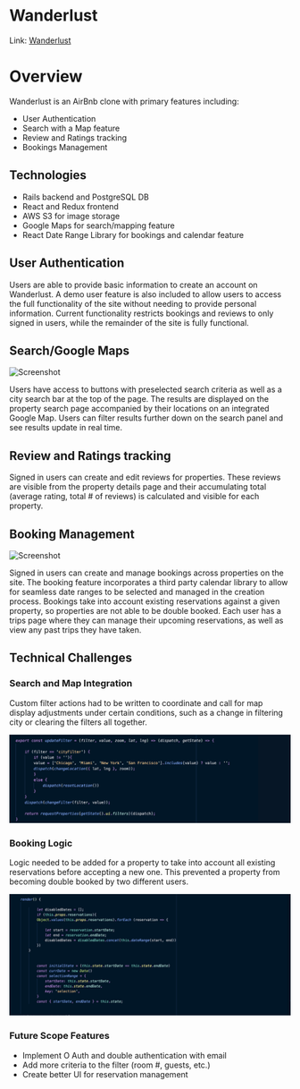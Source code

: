 # Wanderlust

Link: [Wanderlust](https://wanderlust-aa.herokuapp.com/?#/)

# Overview
 Wanderlust is an AirBnb clone with primary features including:
* User Authentication
* Search with a Map feature
* Review and Ratings tracking
* Bookings Management

## Technologies
 
 * Rails backend and PostgreSQL DB
 * React and Redux frontend
 * AWS S3 for image storage
 * Google Maps for search/mapping feature
 * React Date Range Library for bookings and calendar feature

## User Authentication

Users are able to provide basic information to create an account on Wanderlust. A demo user feature is also included to allow users to access the full functionality of the site without needing to provide personal information. Current functionality restricts bookings and reviews to only signed in users, while the remainder of the site is fully functional.

## Search/Google Maps

![Screenshot](Property_Search.gif)

Users have access to buttons with preselected search criteria as well as a city search bar at the top of the page. The results are displayed on the property search page accompanied by their locations on an integrated Google Map. Users can filter results further down on the search panel and see results update in real time. 

## Review and Ratings tracking

Signed in users can create and edit reviews for properties. These reviews are visible from the property details page and their accumulating total (average rating, total # of reviews) is calculated and visible for each property.

## Booking Management

![Screenshot](Booking.gif)

Signed in users can create and manage bookings across properties on the site. The booking feature incorporates a third party calendar library to allow for seamless date ranges to be selected and managed in the creation process. Bookings take into account existing reservations against a given property, so properties are not able to be double booked. Each user has a trips page where they can manage their upcoming reservations, as well as view any past trips they have taken.

## Technical Challenges

### Search and Map Integration
Custom filter actions had to be written to coordinate and call for map display adjustments under certain conditions, such as a change in filtering city or clearing the filters all together.

![Screenshot](Filter_action.png)

### Booking Logic
Logic needed to be added for a property to take into account all existing reservations before accepting a new one. This prevented a property from becoming double booked by two different users.

![Screenshot](Double_booking.png)

### Future Scope Features
* Implement O Auth and double authentication with email
* Add more criteria to the filter (room #, guests, etc.)
* Create better UI for reservation management
